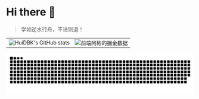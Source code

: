 # Hi there 👋

> 学如逆水行舟，不进则退！

<table border=0>
  <tr>
    <td><img src="https://github-readme-stats.vercel.app/api?username=web-abin&show_icons=true&count_private=true&theme=vue-light&hide_border=true" alt="HuiDBK's GitHub stats" style="zoom:100%;" align="left"/></td>
    <td><img src="https://4sdvg7tqbv.us.aircode.run/juejin?uid=994399097982728&hide_border=true" alt="前端阿彬的掘金数据" style="zoom:100%;" align="left"/></td>
  </tr>
</table>

![📈 GitHub Activity Graph:](https://github.com/web-abin/web-abin/blob/output/github-contribution-grid-snake.svg)

